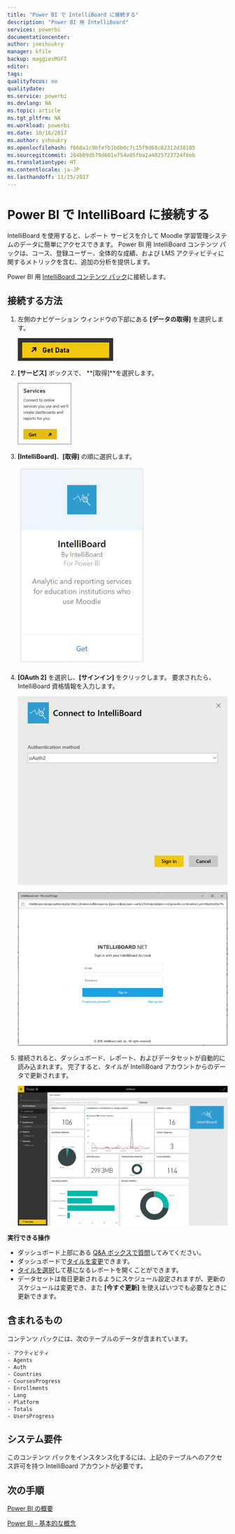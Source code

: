 ```yaml
---
title: "Power BI で IntelliBoard に接続する"
description: "Power BI 用 IntelliBoard"
services: powerbi
documentationcenter: 
author: joeshoukry
manager: kfile
backup: maggiesMSFT
editor: 
tags: 
qualityfocus: no
qualitydate: 
ms.service: powerbi
ms.devlang: NA
ms.topic: article
ms.tgt_pltfrm: NA
ms.workload: powerbi
ms.date: 10/16/2017
ms.author: yshoukry
ms.openlocfilehash: f668a1c9bfefb1b0b0c7c15f9d68c82312d38105
ms.sourcegitcommit: 284b09d579d601e754a05fba2a4025723724f8eb
ms.translationtype: HT
ms.contentlocale: ja-JP
ms.lasthandoff: 11/15/2017
---
```

# <a name="connect-to-intelliboard-with-power-bi"></a>Power BI で IntelliBoard に接続する
IntelliBoard を使用すると、レポート サービスを介して Moodle 学習管理システムのデータに簡単にアクセスできます。 Power BI 用 IntelliBoard コンテンツ パックは、コース、登録ユーザー、全体的な成績、および LMS アクティビティに関するメトリックを含む、追加の分析を提供します。

Power BI 用 [IntelliBoard コンテンツ パック](https://app.powerbi.com/getdata/services/intelliboard)に接続します。

## <a name="how-to-connect"></a>接続する方法
1. 左側のナビゲーション ウィンドウの下部にある **[データの取得]** を選択します。  
   
    ![](media/service-connect-to-intelliboard/getdata.png)
2. **[サービス]** ボックスで、 **[取得]**を選択します。  
   
    ![](media/service-connect-to-intelliboard/services.png)
3. **[IntelliBoard]**、**[取得]** の順に選択します。  
   
    ![](media/service-connect-to-intelliboard/intelliboard.png)
4. **[OAuth 2]** を選択し、**[サインイン]** をクリックします。 要求されたら、IntelliBoard 資格情報を入力します。
   
    ![](media/service-connect-to-intelliboard/creds.png)
   
    ![](media/service-connect-to-intelliboard/creds2.png)
5. 接続されると、ダッシュボード、レポート、およびデータセットが自動的に読み込まれます。 完了すると、タイルが IntelliBoard アカウントからのデータで更新されます。
   
    ![](media/service-connect-to-intelliboard/dashboard.png)

**実行できる操作**

* ダッシュボード上部にある [Q&A ボックスで質問](service-q-and-a.md)してみてください。
* ダッシュボードで[タイルを変更](service-dashboard-edit-tile.md)できます。
* [タイルを選択](service-dashboard-tiles.md)して基になるレポートを開くことができます。
* データセットは毎日更新されるようにスケジュール設定されますが、更新のスケジュールは変更でき、また **[今すぐ更新]** を使えばいつでも必要なときに更新できます。

## <a name="whats-included"></a>含まれるもの
コンテンツ パックには、次のテーブルのデータが含まれています。  

    - アクティビティ  
    - Agents  
    - Auth  
    - Countries  
    - CoursesProgress  
    - Enrollments
    - Lang  
    - Platform  
    - Totals  
    - UsersProgress    

## <a name="system-requirements"></a>システム要件
このコンテンツ パックをインスタンス化するには、上記のテーブルへのアクセス許可を持つ IntelliBoard アカウントが必要です。

## <a name="next-steps"></a>次の手順
[Power BI の概要](service-get-started.md)

[Power BI - 基本的な概念](service-basic-concepts.md)


